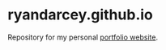 # ryandarcey.github.io

Repository for my personal [portfolio website](https://ryandarcey.github.io).
